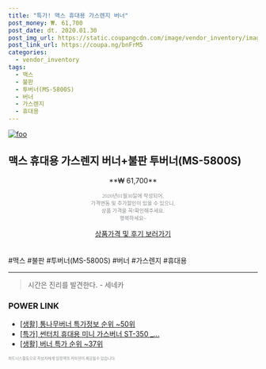 ```yaml
--- 
title: "특가! 맥스 휴대용 가스렌지 버너" 
post_money: ₩. 61,700 
post_date: dt. 2020.01.30 
post_img_url: https://static.coupangcdn.com/image/vendor_inventory/images/2018/12/07/17/0/154246c9-5b9b-42c6-aaeb-2cd9114204ba.jpg 
post_link_url: https://coupa.ng/bnFrM5 
categories: 
  - vendor_inventory 
tags: 
  - 맥스 
  - 불판 
  - 투버너(MS-5800S) 
  - 버너 
  - 가스렌지 
  - 휴대용 
--- 
```

[![foo](https://static.coupangcdn.com/image/vendor_inventory/images/2018/12/07/17/0/154246c9-5b9b-42c6-aaeb-2cd9114204ba.jpg)](https://coupa.ng/bnFrM5) 

## 맥스 휴대용 가스렌지 버너+불판 투버너(MS-5800S) 
<p style="text-align: center;">**₩ 61,700**</p> 
<p style="text-align: center;"><span style="color: #898c8f; font-family: Georgia,Times,serif; font-size: 0.75em;">2020년01월30일에 작성되어, <br>가격변동 및 추가할인이 있을 수 있으니,<br> 상품 가격을 꼭!확인해주세요.<br>행복하세요~</span> 
</p>	 
<div markdown="0" style="text-align: center;"><a href="https://coupa.ng/bnFrM5" class="btn btn--success">상품가격 및 후기 보러가기</a></div> 
<br><br> 
  #맥스 #불판 #투버너(MS-5800S) #버너 #가스렌지 #휴대용 
<hr> 

> 시간은 진리를 발견한다. - 세네카 


### POWER LINK

* <a href="https://blog.naver.com/sakai111/221778048778" target="_blank"> [생활] 통나무버너 특가정보 순위 ~50위</a>
* <a href="https://blog.naver.com/an0733/221790292325" target="_blank">[특가] 썬터치 휴대용 미니 가스버너 ST-350 _...</a>
* <a href="https://blog.naver.com/sakai111/221789627633" target="_blank"> [생활] 버너 특가 순위 ~37위</a>

<span style="color: #898c8f; font-family: Georgia,Times,serif; font-size: 0.55em;">파트너스활동으로 작성자에게 일정액의 커미션이 제공될수 있습니다.</span> 
